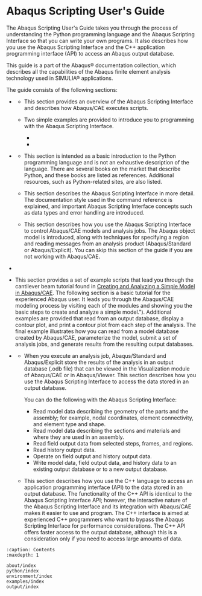 # Abaqus Scripting User's Guide

The Abaqus Scripting User's Guide takes you through the process of understanding the Python programming language and the Abaqus Scripting Interface so that you can write your own programs. It also describes how you use the Abaqus Scripting Interface and the C++ application programming interface (API) to access an Abaqus output database.

This guide is a part of the Abaqus® documentation collection, which describes all the capabilities of the Abaqus finite element analysis technology used in SIMULIA® applications.

The guide consists of the following sections:

- [](about/index.md)

  - [](about/interface.md)

    This section provides an overview of the Abaqus Scripting Interface and describes how Abaqus/CAE executes scripts.

  - [](about/examples/index.md)

    Two simple examples are provided to introduce you to programming with the Abaqus Scripting Interface.

    - [](about/examples/create-part.md)
    - [](about/examples/read-output.md)

- [](python/index.md)

  - [](python/introduction/index.md)

    This section is intended as a basic introduction to the Python programming language and is not an exhaustive description of the language. There are several books on the market that describe Python, and these books are listed as references. Additional resources, such as Python-related sites, are also listed.

  - [](python/python-abaqus/index.md)

    This section describes the Abaqus Scripting Interface in more detail. The documentation style used in the command reference is explained, and important Abaqus Scripting Interface concepts such as data types and error handling are introduced.

  - [](python/use-scripts/index.md)

    This section describes how you use the Abaqus Scripting Interface to control Abaqus/CAE models and analysis jobs. The Abaqus object model is introduced, along with techniques for specifying a region and reading messages from an analysis product (Abaqus/Standard or Abaqus/Explicit). You can skip this section of the guide if you are not working with Abaqus/CAE.

- [](environment/index.md)

- [](examples/index.md)

  This section provides a set of example scripts that lead you through the cantilever beam tutorial found in [Creating and Analyzing a Simple Model in Abaqus/CAE](https://help.3ds.com/2021/english/dssimulia_established/SIMACAEGSARefMap/simagsa-m-Caebeam-sb.htm?contextscope=all#simagsa-m-Caebeam-sb). The following section is a basic tutorial for the experienced Abaqus user. It leads you through the Abaqus/CAE modeling process by visiting each of the modules and showing you the basic steps to create and analyze a simple model."). Additional examples are provided that read from an output database, display a contour plot, and print a contour plot from each step of the analysis. The final example illustrates how you can read from a model database created by Abaqus/CAE, parameterize the model, submit a set of analysis jobs, and generate results from the resulting output databases.

- [](output/index.md)

  - [](output/python/index.md)

    When you execute an analysis job, Abaqus/Standard and Abaqus/Explicit store the results of the analysis in an output database (.odb file) that can be viewed in the Visualization module of Abaqus/CAE or in Abaqus/Viewer. This section describes how you use the Abaqus Scripting Interface to access the data stored in an output database.

    You can do the following with the Abaqus Scripting Interface:

    - Read model data describing the geometry of the parts and the assembly; for example, nodal coordinates, element connectivity, and element type and shape.
    - Read model data describing the sections and materials and where they are used in an assembly.
    - Read field output data from selected steps, frames, and regions.
    - Read history output data.
    - Operate on field output and history output data.
    - Write model data, field output data, and history data to an existing output database or to a new output database.

  - [](output/cpp/index.md)

    This section describes how you use the C++ language to access an application programming interface (API) to the data stored in an output database. The functionality of the C++ API is identical to the Abaqus Scripting Interface API; however, the interactive nature of the Abaqus Scripting Interface and its integration with Abaqus/CAE makes it easier to use and program. The C++ interface is aimed at experienced C++ programmers who want to bypass the Abaqus Scripting Interface for performance considerations. The C++ API offers faster access to the output database, although this is a consideration only if you need to access large amounts of data.

```{toctree}
:caption: Contents
:maxdepth: 1

about/index
python/index
environment/index
examples/index
output/index
```
